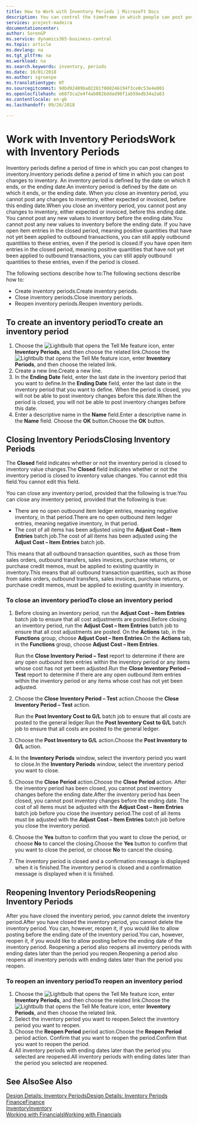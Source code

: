 ```yaml
---
title: How to Work with Inventory Periods | Microsoft Docs
description: You can control the timeframe in which people can post post changes to inventory by defining inventory periods.
services: project-madeira
documentationcenter: 
author: SorenGP
ms.service: dynamics365-business-central
ms.topic: article
ms.devlang: na
ms.tgt_pltfrm: na
ms.workload: na
ms.search.keywords: inventory, periods
ms.date: 10/01/2018
ms.author: sgroespe
ms.translationtype: HT
ms.sourcegitcommit: 9dbd92409ba02281f008246194f3ce0c53e4e001
ms.openlocfilehash: e6873ca2e4f4ab082bddad90f1ab59edb34a2a63
ms.contentlocale: en-gb
ms.lasthandoff: 09/28/2018

---
```

# <a name="work-with-inventory-periods"></a><span data-ttu-id="16313-103">Work with Inventory Periods</span><span class="sxs-lookup"><span data-stu-id="16313-103">Work with Inventory Periods</span></span>
<span data-ttu-id="16313-104">Inventory periods define a period of time in which you can post changes to inventory.</span><span class="sxs-lookup"><span data-stu-id="16313-104">Inventory periods define a period of time in which you can post changes to inventory.</span></span> <span data-ttu-id="16313-105">An inventory period is defined by the date on which it ends, or the ending date.</span><span class="sxs-lookup"><span data-stu-id="16313-105">An inventory period is defined by the date on which it ends, or the ending date.</span></span> <span data-ttu-id="16313-106">When you close an inventory period, you cannot post any changes to inventory, either expected or invoiced, before this ending date.</span><span class="sxs-lookup"><span data-stu-id="16313-106">When you close an inventory period, you cannot post any changes to inventory, either expected or invoiced, before this ending date.</span></span> <span data-ttu-id="16313-107">You cannot post any new values to inventory before the ending date.</span><span class="sxs-lookup"><span data-stu-id="16313-107">You cannot post any new values to inventory before the ending date.</span></span> <span data-ttu-id="16313-108">If you have open item entries in the closed period, meaning positive quantities that have not yet been applied to outbound transactions, you can still apply outbound quantities to these entries, even if the period is closed.</span><span class="sxs-lookup"><span data-stu-id="16313-108">If you have open item entries in the closed period, meaning positive quantities that have not yet been applied to outbound transactions, you can still apply outbound quantities to these entries, even if the period is closed.</span></span>  

<span data-ttu-id="16313-109">The following sections describe how to:</span><span class="sxs-lookup"><span data-stu-id="16313-109">The following sections describe how to:</span></span>  

* <span data-ttu-id="16313-110">Create inventory periods.</span><span class="sxs-lookup"><span data-stu-id="16313-110">Create inventory periods.</span></span>  
* <span data-ttu-id="16313-111">Close inventory periods.</span><span class="sxs-lookup"><span data-stu-id="16313-111">Close inventory periods.</span></span>  
* <span data-ttu-id="16313-112">Reopen inventory periods.</span><span class="sxs-lookup"><span data-stu-id="16313-112">Reopen inventory periods.</span></span>  

## <a name="to-create-an-inventory-period"></a><span data-ttu-id="16313-113">To create an inventory period</span><span class="sxs-lookup"><span data-stu-id="16313-113">To create an inventory period</span></span>  
1. <span data-ttu-id="16313-114">Choose the ![Lightbulb that opens the Tell Me feature](media/ui-search/search_small.png "Tell me what you want to do") icon, enter **Inventory Periods**, and then choose the related link.</span><span class="sxs-lookup"><span data-stu-id="16313-114">Choose the ![Lightbulb that opens the Tell Me feature](media/ui-search/search_small.png "Tell me what you want to do") icon, enter **Inventory Periods**, and then choose the related link.</span></span>  
2. <span data-ttu-id="16313-115">Create a new line.</span><span class="sxs-lookup"><span data-stu-id="16313-115">Create a new line.</span></span>  
3. <span data-ttu-id="16313-116">In the **Ending Date** field, enter the last date in the inventory period that you want to define.</span><span class="sxs-lookup"><span data-stu-id="16313-116">In the **Ending Date** field, enter the last date in the inventory period that you want to define.</span></span> <span data-ttu-id="16313-117">When the period is closed, you will not be able to post inventory changes before this date.</span><span class="sxs-lookup"><span data-stu-id="16313-117">When the period is closed, you will not be able to post inventory changes before this date.</span></span>  
4. <span data-ttu-id="16313-118">Enter a descriptive name in the **Name** field.</span><span class="sxs-lookup"><span data-stu-id="16313-118">Enter a descriptive name in the **Name** field.</span></span> <span data-ttu-id="16313-119">Choose the **OK** button.</span><span class="sxs-lookup"><span data-stu-id="16313-119">Choose the **OK** button.</span></span>  

## <a name="closing-inventory-periods"></a><span data-ttu-id="16313-120">Closing Inventory Periods</span><span class="sxs-lookup"><span data-stu-id="16313-120">Closing Inventory Periods</span></span>  
<span data-ttu-id="16313-121">The **Closed** field indicates whether or not the inventory period is closed to inventory value changes.</span><span class="sxs-lookup"><span data-stu-id="16313-121">The **Closed** field indicates whether or not the inventory period is closed to inventory value changes.</span></span> <span data-ttu-id="16313-122">You cannot edit this field.</span><span class="sxs-lookup"><span data-stu-id="16313-122">You cannot edit this field.</span></span>  

<span data-ttu-id="16313-123">You can close any inventory period, provided that the following is true:</span><span class="sxs-lookup"><span data-stu-id="16313-123">You can close any inventory period, provided that the following is true:</span></span>  

* <span data-ttu-id="16313-124">There are no open outbound item ledger entries, meaning negative inventory, in that period.</span><span class="sxs-lookup"><span data-stu-id="16313-124">There are no open outbound item ledger entries, meaning negative inventory, in that period.</span></span>  
* <span data-ttu-id="16313-125">The cost of all items has been adjusted using the **Adjust Cost – Item Entries** batch job.</span><span class="sxs-lookup"><span data-stu-id="16313-125">The cost of all items has been adjusted using the **Adjust Cost – Item Entries** batch job.</span></span>  

<span data-ttu-id="16313-126">This means that all outbound transaction quantities, such as those from sales orders, outbound transfers, sales invoices, purchase returns, or purchase credit memos, must be applied to existing quantity in inventory.</span><span class="sxs-lookup"><span data-stu-id="16313-126">This means that all outbound transaction quantities, such as those from sales orders, outbound transfers, sales invoices, purchase returns, or purchase credit memos, must be applied to existing quantity in inventory.</span></span>  

### <a name="to-close-an-inventory-period"></a><span data-ttu-id="16313-127">To close an inventory period</span><span class="sxs-lookup"><span data-stu-id="16313-127">To close an inventory period</span></span>  
1. <span data-ttu-id="16313-128">Before closing an inventory period, run the **Adjust Cost – Item Entries** batch job to ensure that all cost adjustments are posted.</span><span class="sxs-lookup"><span data-stu-id="16313-128">Before closing an inventory period, run the **Adjust Cost – Item Entries** batch job to ensure that all cost adjustments are posted.</span></span> <span data-ttu-id="16313-129">On the **Actions** tab, in the **Functions** group, choose **Adjust Cost – Item Entries**.</span><span class="sxs-lookup"><span data-stu-id="16313-129">On the **Actions** tab, in the **Functions** group, choose **Adjust Cost – Item Entries**.</span></span>  

     <span data-ttu-id="16313-130">Run the **Close Inventory Period – Test** report to determine if there are any open outbound item entries within the inventory period or any items whose cost has not yet been adjusted.</span><span class="sxs-lookup"><span data-stu-id="16313-130">Run the **Close Inventory Period – Test** report to determine if there are any open outbound item entries within the inventory period or any items whose cost has not yet been adjusted.</span></span>  
2. <span data-ttu-id="16313-131">Choose the **Close Inventory Period – Test** action.</span><span class="sxs-lookup"><span data-stu-id="16313-131">Choose the **Close Inventory Period – Test** action.</span></span>  

     <span data-ttu-id="16313-132">Run the **Post Inventory Cost to G/L** batch job to ensure that all costs are posted to the general ledger.</span><span class="sxs-lookup"><span data-stu-id="16313-132">Run the **Post Inventory Cost to G/L** batch job to ensure that all costs are posted to the general ledger.</span></span>  
3. <span data-ttu-id="16313-133">Choose the **Post Inventory to G/L** action.</span><span class="sxs-lookup"><span data-stu-id="16313-133">Choose the **Post Inventory to G/L** action.</span></span>  
4. <span data-ttu-id="16313-134">In the **Inventory Periods** window, select the inventory period you want to close.</span><span class="sxs-lookup"><span data-stu-id="16313-134">In the **Inventory Periods** window, select the inventory period you want to close.</span></span>  
5. <span data-ttu-id="16313-135">Choose the **Close Period** action.</span><span class="sxs-lookup"><span data-stu-id="16313-135">Choose the **Close Period** action.</span></span> <span data-ttu-id="16313-136">After the inventory period has been closed, you cannot post inventory changes before the ending date.</span><span class="sxs-lookup"><span data-stu-id="16313-136">After the inventory period has been closed, you cannot post inventory changes before the ending date.</span></span> <span data-ttu-id="16313-137">The cost of all items must be adjusted with the **Adjust Cost – Item Entries** batch job before you close the inventory period.</span><span class="sxs-lookup"><span data-stu-id="16313-137">The cost of all items must be adjusted with the **Adjust Cost – Item Entries** batch job before you close the inventory period.</span></span>  
6. <span data-ttu-id="16313-138">Choose the **Yes** button to confirm that you want to close the period, or choose **No** to cancel the closing.</span><span class="sxs-lookup"><span data-stu-id="16313-138">Choose the **Yes** button to confirm that you want to close the period, or choose **No** to cancel the closing.</span></span>  
7. <span data-ttu-id="16313-139">The inventory period is closed and a confirmation message is displayed when it is finished.</span><span class="sxs-lookup"><span data-stu-id="16313-139">The inventory period is closed and a confirmation message is displayed when it is finished.</span></span>  

## <a name="reopening-inventory-periods"></a><span data-ttu-id="16313-140">Reopening Inventory Periods</span><span class="sxs-lookup"><span data-stu-id="16313-140">Reopening Inventory Periods</span></span>  
<span data-ttu-id="16313-141">After you have closed the inventory period, you cannot delete the inventory period.</span><span class="sxs-lookup"><span data-stu-id="16313-141">After you have closed the inventory period, you cannot delete the inventory period.</span></span> <span data-ttu-id="16313-142">You can, however, reopen it, if you would like to allow posting before the ending date of the inventory period.</span><span class="sxs-lookup"><span data-stu-id="16313-142">You can, however, reopen it, if you would like to allow posting before the ending date of the inventory period.</span></span> <span data-ttu-id="16313-143">Reopening a period also reopens all inventory periods with ending dates later than the period you reopen.</span><span class="sxs-lookup"><span data-stu-id="16313-143">Reopening a period also reopens all inventory periods with ending dates later than the period you reopen.</span></span>  

### <a name="to-reopen-an-inventory-period"></a><span data-ttu-id="16313-144">To reopen an inventory period</span><span class="sxs-lookup"><span data-stu-id="16313-144">To reopen an inventory period</span></span>  
1. <span data-ttu-id="16313-145">Choose the ![Lightbulb that opens the Tell Me feature](media/ui-search/search_small.png "Tell me what you want to do") icon, enter **Inventory Periods**, and then choose the related link.</span><span class="sxs-lookup"><span data-stu-id="16313-145">Choose the ![Lightbulb that opens the Tell Me feature](media/ui-search/search_small.png "Tell me what you want to do") icon, enter **Inventory Periods**, and then choose the related link.</span></span>  
2. <span data-ttu-id="16313-146">Select the inventory period you want to reopen.</span><span class="sxs-lookup"><span data-stu-id="16313-146">Select the inventory period you want to reopen.</span></span>  
3. <span data-ttu-id="16313-147">Choose the **Reopen Period** period action.</span><span class="sxs-lookup"><span data-stu-id="16313-147">Choose the **Reopen Period** period action.</span></span> <span data-ttu-id="16313-148">Confirm that you want to reopen the period.</span><span class="sxs-lookup"><span data-stu-id="16313-148">Confirm that you want to reopen the period.</span></span>  
4. <span data-ttu-id="16313-149">All inventory periods with ending dates later than the period you selected are reopened.</span><span class="sxs-lookup"><span data-stu-id="16313-149">All inventory periods with ending dates later than the period you selected are reopened.</span></span>  

## <a name="see-also"></a><span data-ttu-id="16313-150">See Also</span><span class="sxs-lookup"><span data-stu-id="16313-150">See Also</span></span>  
[<span data-ttu-id="16313-151">Design Details: Inventory Periods</span><span class="sxs-lookup"><span data-stu-id="16313-151">Design Details: Inventory Periods</span></span>](design-details-inventory-periods.md)  
[<span data-ttu-id="16313-152">Finance</span><span class="sxs-lookup"><span data-stu-id="16313-152">Finance</span></span>](finance.md)  
[<span data-ttu-id="16313-153">Inventory</span><span class="sxs-lookup"><span data-stu-id="16313-153">Inventory</span></span>](inventory-manage-inventory.md)  
[<span data-ttu-id="16313-154">Working with Financials</span><span class="sxs-lookup"><span data-stu-id="16313-154">Working with Financials</span></span>](ui-work-product.md)

